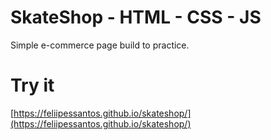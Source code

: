 # SkateShop - HTML - CSS - JS

Simple e-commerce page build to practice.

# Try it

[https://feliipessantos.github.io/skateshop/](https://feliipessantos.github.io/skateshop/)
